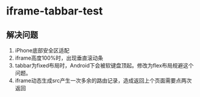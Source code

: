 # iframe-tabbar-test

## 解决问题

1. iPhone底部安全区适配
2. iframe高度100%时，出现垂直滚动条
3. tabbar为fixed布局时，Android下会被软键盘顶起。修改为flex布局规避这个问题。
4. iframe动态生成src产生一次多余的路由记录，造成返回上个页面需要点两次返回


